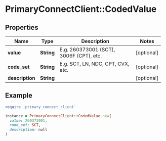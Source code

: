 # PrimaryConnectClient::CodedValue

## Properties

| Name | Type | Description | Notes |
| ---- | ---- | ----------- | ----- |
| **value** | **String** | E.g. 260373001 (SCT), 3006F (CPT), etc. | [optional] |
| **code_set** | **String** | E.g. SCT, LN, NDC, CPT, CVX, etc. | [optional] |
| **description** | **String** |  | [optional] |

## Example

```ruby
require 'primary_connect_client'

instance = PrimaryConnectClient::CodedValue.new(
  value: 260373001,
  code_set: SCT,
  description: null
)
```

